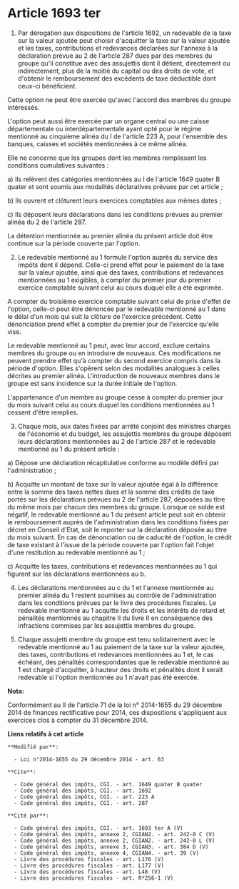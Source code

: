 # Article 1693 ter

1. Par dérogation aux dispositions de l'article 1692, un redevable de la taxe sur la valeur ajoutée peut choisir d'acquitter
la taxe sur la valeur ajoutée et les taxes, contributions et redevances déclarées sur l'annexe à la déclaration prévue au 2
de l'article 287 dues par des membres du groupe qu'il constitue avec des assujettis dont il détient, directement ou
indirectement, plus de la moitié du capital ou des droits de vote, et d'obtenir le remboursement des excédents de taxe
déductible dont ceux-ci bénéficient. 

Cette option ne peut être exercée qu'avec l'accord des membres du groupe intéressés. 

L'option peut aussi être exercée par un organe central ou une caisse départementale ou interdépartementale ayant opté pour le
régime mentionné au cinquième alinéa du I de l'article 223 A, pour l'ensemble des banques, caisses et sociétés mentionnées à
ce même alinéa. 

Elle ne concerne que les groupes dont les membres remplissent les conditions cumulatives suivantes : 

a) Ils relèvent des catégories mentionnées au I de l'article 1649 quater B quater et sont soumis aux modalités déclaratives
prévues par cet article ; 

b) Ils ouvrent et clôturent leurs exercices comptables aux mêmes dates ; 

c) Ils déposent leurs déclarations dans les conditions prévues au premier alinéa du 2 de l'article 287. 

La détention mentionnée au premier alinéa du présent article doit être continue sur la période couverte par l'option. 

2. Le redevable mentionné au 1 formule l'option auprès du service des impôts dont il dépend. Celle-ci prend effet pour le
paiement de la taxe sur la valeur ajoutée, ainsi que des taxes, contributions et redevances mentionnées au 1 exigibles, à
compter du premier jour du premier exercice comptable suivant celui au cours duquel elle a été exprimée. 

A compter du troisième exercice comptable suivant celui de prise d'effet de l'option, celle-ci peut être dénoncée par le
redevable mentionné au 1 dans le délai d'un mois qui suit la clôture de l'exercice précédent. Cette dénonciation prend effet
à compter du premier jour de l'exercice qu'elle vise. 

Le redevable mentionné au 1 peut, avec leur accord, exclure certains membres du groupe ou en introduire de nouveaux. Ces
modifications ne peuvent prendre effet qu'à compter du second exercice compris dans la période d'option. Elles s'opèrent
selon des modalités analogues à celles décrites au premier alinéa. L'introduction de nouveaux membres dans le groupe est sans
incidence sur la durée initiale de l'option. 

L'appartenance d'un membre au groupe cesse à compter du premier jour du mois suivant celui au cours duquel les conditions
mentionnées au 1 cessent d'être remplies. 

3. Chaque mois, aux dates fixées par arrêté conjoint des ministres chargés de l'économie et du budget, les assujettis membres
du groupe déposent leurs déclarations mentionnées au 2 de l'article 287 et le redevable mentionné au 1 du présent article : 

a) Dépose une déclaration récapitulative conforme au modèle défini par l'administration ; 

b) Acquitte un montant de taxe sur la valeur ajoutée égal à la différence entre la somme des taxes nettes dues et la somme
des crédits de taxe portés sur les déclarations prévues au 2 de l'article 287, déposées au titre du même mois par chacun des
membres du groupe. Lorsque ce solde est négatif, le redevable mentionné au 1 du présent article peut soit en obtenir le
remboursement auprès de l'administration dans les conditions fixées par décret en Conseil d'Etat, soit le reporter sur la
déclaration déposée au titre du mois suivant. En cas de dénonciation ou de caducité de l'option, le crédit de taxe existant à
l'issue de la période couverte par l'option fait l'objet d'une restitution au redevable mentionné au 1 ; 

c) Acquitte les taxes, contributions et redevances mentionnées au 1 qui figurent sur les déclarations mentionnées au b. 

4. Les déclarations mentionnées au c du 1 et l'annexe mentionnée au premier alinéa du 1 restent soumises au contrôle de
l'administration dans les conditions prévues par le livre des procédures fiscales. Le redevable mentionné au 1 acquitte les
droits et les intérêts de retard et pénalités mentionnés au chapitre II du livre II en conséquence des infractions commises
par les assujettis membres du groupe. 

5. Chaque assujetti membre du groupe est tenu solidairement avec le redevable mentionné au 1 au paiement de la taxe sur la
valeur ajoutée, des taxes, contributions et redevances mentionnées au 1 et, le cas échéant, des pénalités correspondantes que
le redevable mentionné au 1 est chargé d'acquitter, à hauteur des droits et pénalités dont il serait redevable si l'option
mentionnée au 1 n'avait pas été exercée.

**Nota:**

Conformément au II de l'article 71 de la loi n° 2014-1655 du 29 décembre 2014 de finances rectificative pour 2014, ces
dispositions s'appliquent aux exercices clos à compter du 31 décembre 2014.

**Liens relatifs à cet article**

	**Modifié par**:

	  - Loi n°2014-1655 du 29 décembre 2014 - art. 63

	**Cite**:

	  - Code général des impôts, CGI. - art. 1649 quater B quater
	  - Code général des impôts, CGI. - art. 1692
	  - Code général des impôts, CGI. - art. 223 A
	  - Code général des impôts, CGI. - art. 287

	**Cité par**:

	  - Code général des impôts, CGI. - art. 1693 ter A (V)
	  - Code général des impôts, annexe 2, CGIAN2. - art. 242-0 C (V)
	  - Code général des impôts, annexe 2, CGIAN2. - art. 242-0 L (V)
	  - Code général des impôts, annexe 3, CGIAN3. - art. 384 D (V)
	  - Code général des impôts, annexe 4, CGIAN4. - art. 39 (V)
	  - Livre des procédures fiscales - art. L176 (V)
	  - Livre des procédures fiscales - art. L177 (V)
	  - Livre des procédures fiscales - art. L48 (V)
	  - Livre des procédures fiscales - art. R*256-1 (V)
